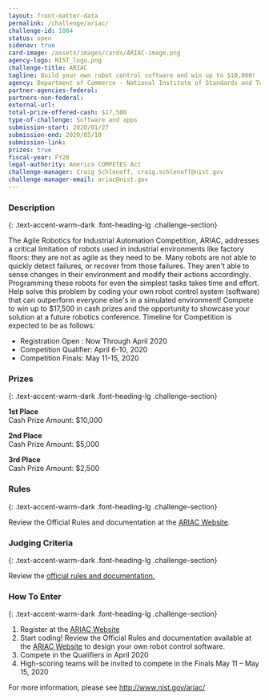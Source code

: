 ```yaml
---
layout: front-matter-data
permalink: /challenge/ariac/
challenge-id: 1084
status: open
sidenav: true 
card-image: /assets/images/cards/ARIAC-image.png
agency-logo: NIST_logo.png
challenge-title: ARIAC
tagline: Build your own robot control software and win up to $10,000!
agency: Department of Commerce - National Institute of Standards and Technology
partner-agencies-federal:
partners-non-federal:
external-url:
total-prize-offered-cash: $17,500
type-of-challenge: Software and apps
submission-start: 2020/01/27
submission-end: 2020/05/10
submission-link:
prizes: true
fiscal-year: FY20
legal-authority: America COMPETES Act
challenge-manager: Craig Schlenoff, craig.schlenoff@nist.gov
challenge-manager-email: ariac@nist.gov
---
```




<!-- Description start -->
### Description
{: .text-accent-warm-dark .font-heading-lg .challenge-section}

<p>The Agile Robotics for Industrial Automation Competition, ARIAC, addresses a critical limitation of robots used in industrial environments like factory floors: they are not as agile as they need to be. Many robots are not able to quickly detect failures, or recover from those failures. They aren't able to sense changes in their environment and modify their actions accordingly. Programming these robots for even the simplest tasks takes time and effort. Help solve this problem by coding your own robot control system (software) that can outperform everyone else's in a simulated environment! Compete to win up to $17,500 in cash prizes and the opportunity to showcase your solution at a future robotics conference. Timeline for Competition is expected to be as follows:</p>
<ul>
<li>Registration Open : Now Through April 2020</li>
<li>Competition Qualifier: April 6-10, 2020</li>
<li>Competition Finals: May 11-15, 2020</li>
</ul>

<!-- Prizes start -->
### Prizes
{: .text-accent-warm-dark .font-heading-lg .challenge-section}

<p><strong>1st Place</strong><br />Cash Prize Amount: $10,000</p>
<p><strong>2nd Place</strong><br />Cash Prize Amount: $5,000</p>
<p><strong>3rd Place</strong><br />Cash Prize Amount: $2,500</p>

<!-- Rules start -->
### Rules 
{: .text-accent-warm-dark .font-heading-lg .challenge-section}

<p>Review the Official Rules and documentation at the&nbsp;<a href="http://www.nist.gov/ariac" target="_blank" rel="noopener" data-saferedirecturl="https://www.google.com/url?q=http://www.nist.gov/ariac&amp;source=gmail&amp;ust=1575371912059000&amp;usg=AFQjCNEdjavCLJ05pTRNSa3yP6ykeaNpRA">ARIAC Website</a><span style="color: #3d4551;">.</span></p>

<!-- Judging start -->
### Judging Criteria
{: .text-accent-warm-dark .font-heading-lg .challenge-section}

<p>Review the <a href="{{ site.baseurl }}/assets/document-library/ARIAC-2020-Rules-Document-Updated-Posted-02202020.pdf" target="_blank">official rules and documentation.</a></p>  

<!--  How To Enter start -->
### How To Enter
{: .text-accent-warm-dark .font-heading-lg .challenge-section}

<ol>
<li>Register at the&nbsp;<a href="http://www.nist.gov/ariac" data-saferedirecturl="https://www.google.com/url?q=http://www.nist.gov/ariac&amp;source=gmail&amp;ust=1575371912048000&amp;usg=AFQjCNEABQlzjr38v7xKF--0BIvKnu3XaA">ARIAC Website</a></li>
<li>Start coding! Review the Official Rules and documentation available at the&nbsp;<a href="http://www.nist.gov/ariac" data-saferedirecturl="https://www.google.com/url?q=http://www.nist.gov/ariac&amp;source=gmail&amp;ust=1575371912048000&amp;usg=AFQjCNEABQlzjr38v7xKF--0BIvKnu3XaA">ARIAC Website</a>&nbsp;to design your own robot control software.</li>
<li>Compete in the Qualifiers in April 2020</li>
<li>High-scoring teams will be invited to compete in the Finals May 11 &ndash; May 15, 2020</li>
</ol>
<p>For more information, please see&nbsp;<a href="http://www.nist.gov/ariac/" data-saferedirecturl="https://www.google.com/url?q=http://www.nist.gov/ariac/&amp;source=gmail&amp;ust=1575371912048000&amp;usg=AFQjCNFmkarVjH2posOjq8n53bf9z83X2Q">http://www.nist.gov/ariac/</a></p>

